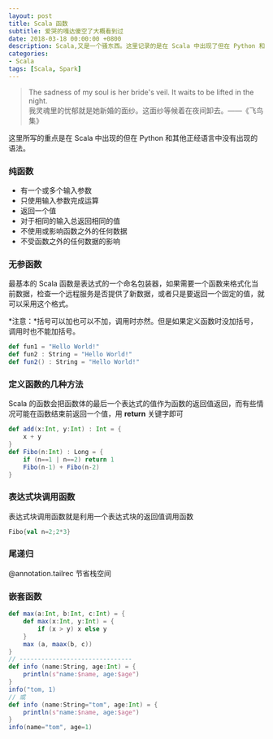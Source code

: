 ```yaml
---
layout: post
title: Scala 函数
subtitle: 爱哭的嘎达傻空了大概看到过
date: 2018-03-18 00:00:00 +0800
description: Scala,又是一个骚东西。这里记录的是在 Scala 中出现了但在 Python 和其他正经语言中没有出现的语法
categories:
- Scala
tags: [Scala, Spark] 
---
```


<blockquote class="blockquote-center">
	The sadness of my soul is her bride's veil. It waits to be lifted in the night.<br>
	我灵魂里的忧郁就是她新婚的面纱。这面纱等候着在夜间卸去。——《飞鸟集》
</blockquote >

这里所写的重点是在 Scala 中出现的但在 Python 和其他正经语言中没有出现的语法。

### 纯函数

+ 有一个或多个输入参数
+ 只使用输入参数完成运算
+ 返回一个值
+ 对于相同的输入总返回相同的值
+ 不使用或影响函数之外的任何数据
+ 不受函数之外的任何数据的影响

### 无参函数

最基本的 Scala 函数是表达式的一个命名包装器，如果需要一个函数来格式化当前数据，检查一个远程服务是否提供了新数据，或者只是要返回一个固定的值，就可以采用这个格式。

*注意：*括号可以加也可以不加，调用时亦然。但是如果定义函数时没加括号，调用时也不能加括号。

``` scala
def fun1 = "Hello World!"
def fun2 : String = "Hello World!"
def fun2() : String = "Hello World!"
```

### 定义函数的几种方法

Scala 的函数会把函数体的最后一个表达式的值作为函数的返回值返回，而有些情况可能在函数结束前返回一个值，用 **return** 关键字即可

``` scala
def add(x:Int, y:Int) : Int = {
    x + y
}
def Fibo(n:Int) : Long = {
    if (n==1 | n==2) return 1
	Fibo(n-1) + Fibo(n-2)
}
``` 

### 表达式块调用函数

表达式块调用函数就是利用一个表达式块的返回值调用函数

``` scala
Fibo{val n=2;2*3}
```

### 尾递归

@annotation.tailrec
节省栈空间

### 嵌套函数

``` scala
def max(a:Int, b:Int, c:Int) = {
    def max(x:Int, y:Int) = {
	    if (x > y) x else y
	}
	max (a, maax(b, c))
}
// -------------------------------
def info (name:String, age:Int) = {
    println(s"name:$name, age:$age")
}
info("tom, 1)
// 或
def info (name:String="tom", age:Int) = {
    println(s"name:$name, age:$age")
}
info(name="tom", age=1)
```



























